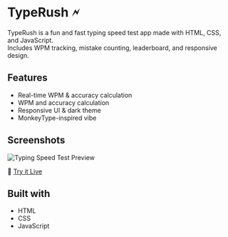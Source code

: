 # TypeRush 🗲

TypeRush is a fun and fast typing speed test app made with HTML, CSS, and JavaScript.  
Includes WPM tracking, mistake counting, leaderboard, and responsive design.

## Features
- Real-time WPM & accuracy calculation
- WPM and accuracy calculation
- Responsive UI & dark theme
- MonkeyType-inspired vibe

## Screenshots

![Typing Speed Test Preview](Screenshot.png)


🔗 [Try it Live](https://yourusername.github.io/TypeRush)

## Built with
- HTML
- CSS
- JavaScript


